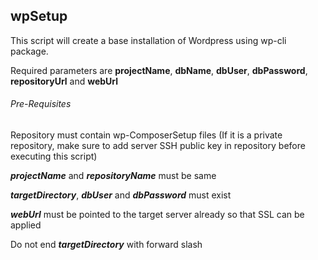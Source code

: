 ## wpSetup

This script will create a base installation of Wordpress using wp-cli package.

Required parameters are **projectName**, **dbName**, **dbUser**, **dbPassword**, **repositoryUrl** and **webUrl**

###### Pre-Requisites

Repository must contain wp-ComposerSetup files (If it is a private repository, make sure to add server SSH public key in repository before executing this script)

**_projectName_** and **_repositoryName_** must be same

**_targetDirectory_**, **_dbUser_** and **_dbPassword_** must exist

**_webUrl_** must be pointed to the target server already so that SSL can be applied

Do not end **_targetDirectory_** with forward slash

